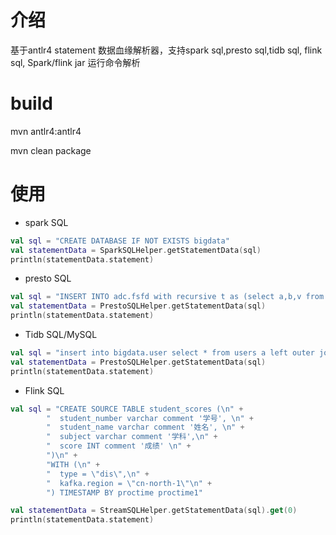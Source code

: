 # 介绍

基于antlr4 statement 数据血缘解析器，支持spark sql,presto sql,tidb sql, flink sql, Spark/flink jar 运行命令解析

# build

mvn antlr4:antlr4

mvn clean package

# 使用

* spark SQL
```kotlin
val sql = "CREATE DATABASE IF NOT EXISTS bigdata"
val statementData = SparkSQLHelper.getStatementData(sql)
println(statementData.statement)
```

* presto SQL
```kotlin
val sql = "INSERT INTO adc.fsfd with recursive t as (select a,b,v from a.x)  select a,b,v from t"
val statementData = PrestoSQLHelper.getStatementData(sql)
println(statementData.statement)
```

* Tidb SQL/MySQL
```kotlin
val sql = "insert into bigdata.user select * from users a left outer join address b on a.address_id = b.id"
val statementData = PrestoSQLHelper.getStatementData(sql)
println(statementData.statement)
```

* Flink SQL
```kotlin
val sql = "CREATE SOURCE TABLE student_scores (\n" +
        "  student_number varchar comment '学号', \n" +
        "  student_name varchar comment '姓名', \n" +
        "  subject varchar comment '学科',\n" +
        "  score INT comment '成绩' \n" +
        ")\n" +
        "WITH (\n" +
        "  type = \"dis\",\n" +
        "  kafka.region = \"cn-north-1\"\n" +
        ") TIMESTAMP BY proctime proctime1"

val statementData = StreamSQLHelper.getStatementData(sql).get(0)
println(statementData.statement)
```
